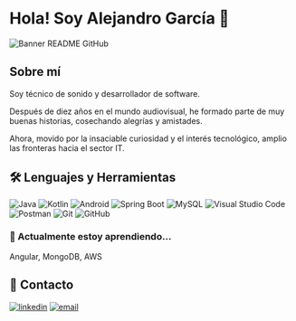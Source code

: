 
# Hola! Soy Alejandro García 👋

![Banner README GitHub](https://github.com/alejandrogarciatech/alejandrogarciatech/assets/118226505/982c8a0d-a242-48fe-a21a-06bc62d27f26)

## Sobre mí

Soy técnico de sonido y desarrollador de software. 

Después de diez años en el mundo audiovisual, he formado parte de muy buenas historias, cosechando alegrías y amistades.

Ahora, movido por la insaciable curiosidad y el interés tecnológico, amplio las fronteras hacia el sector IT.

## 🛠 Lenguajes y Herramientas

![Java](https://img.shields.io/badge/-Java-007396?style=flat-square&logo=java&logoColor=white)
![Kotlin](https://img.shields.io/badge/-Kotlin-0095D5?style=flat-square&logo=kotlin&logoColor=white)
![Android](https://img.shields.io/badge/-Android-3DDC84?style=flat-square&logo=android&logoColor=white)
![Spring Boot](https://img.shields.io/badge/-Spring%20Boot-6DB33F?style=flat-square&logo=spring-boot&logoColor=white)
![MySQL](https://img.shields.io/badge/-MySQL-4479A1?style=flat-square&logo=mysql&logoColor=white)
![Visual Studio Code](https://img.shields.io/badge/-Visual%20Studio%20Code-007ACC?style=flat-square&logo=visual-studio-code&logoColor=white)
![Postman](https://img.shields.io/badge/-Postman-FF6C37?style=flat-square&logo=postman&logoColor=white)
![Git](https://img.shields.io/badge/-Git-F05032?style=flat-square&logo=git&logoColor=white)
![GitHub](https://img.shields.io/badge/-GitHub-181717?style=flat-square&logo=github)

### 🧠 Actualmente estoy aprendiendo...

Angular, MongoDB, AWS

## 🔗 Contacto

[![linkedin](https://img.shields.io/badge/linkedin-0A66C2?style=for-the-badge&logo=linkedin&logoColor=white)](https://www.linkedin.com/in/alejandrogarciatech/) [![email](https://img.shields.io/badge/email-D14836?style=for-the-badge&logo=gmail&logoColor=white)](mailto:alejandrogarcia.tech@gmail.com)

